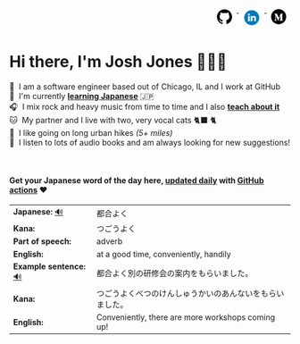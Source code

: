 <div align="right">
  <a href="https://www.github.com/jhunschejones">
    <img src="https://github.com/jhunschejones/jhunschejones/blob/main/images/github_logo.png" alt="GitHub" name="My code" height="27" style="vertical-align: top; margin: 8px; text-decoration: none;">
  </a>
  <a href="https://www.linkedin.com/in/jhunschejones">
    <img src="https://github.com/jhunschejones/jhunschejones/blob/main/images/linkedin_logo.png" alt="LinkedIn" height="30" style="vertical-align:top; margin: 8px; text-decoration: none;">
  </a>
  <a href="https://jhunschejones.medium.com">
    <img src="https://github.com/jhunschejones/jhunschejones/blob/main/images/medium_logo.png" alt="Medium" name="My blog" height="27" style="vertical-align: top; margin: 8px; text-decoration: none;">
  </a>
</div>

# Hi there, I'm Josh Jones 🙇🏼‍♂️

:office: &nbsp;I am a software engineer based out of Chicago, IL and I work at GitHub<br/>
:seedling: &nbsp;I'm currently [**learning Japanese**](https://github.com/stars/jhunschejones/lists/japanese-language-learning) 🇯🇵 <br/>
:headphones: &nbsp;I mix rock and heavy music from time to time and I also [**teach about it**](https://www.musiclikeyoumeanit.com/blog)<br/>
:cat: &nbsp;My partner and I live with two, very vocal cats 🐈‍⬛ 🐈 <br/>
:walking: &nbsp;I like going on long urban hikes _(5+ miles)_<br/>
:book: &nbsp;I listen to lots of audio books and am always looking for new suggestions!<br/>

<!--
## Experience
<a href="https://github.com/jhunschejones">
  <img align="center" src="https://github-readme-stats.vercel.app/api?username=jhunschejones&hide=issues&show_icons=true" />
</a><br/>
<a href="https://github.com/jhunschejones">
  <img align="center" src="https://github-readme-stats.vercel.app/api/top-langs/?username=jhunschejones&hide=scss,less&layout=compact" />
</a><br/>
-->

<br/>

<div align="left">

#### Get your Japanese word of the day here, [updated daily](https://github.com/jhunschejones/jhunschejones/blob/main/wotd.rb) with [GitHub actions](https://github.com/jhunschejones/jhunschejones/blob/main/.github/workflows/readme_update.yml) ❤️

<!-- START WORD OF THE DAY -->
<table>
  <tr><td><strong>Japanese:</strong> <a href="https://wotd.transparent.com/japanese/2021/words/JPNjp_00254.mp3">🔊</a></td><td>都合よく</td></tr>
  <tr><td><strong>Kana:</strong></td><td>つごうよく</td></tr>
  <tr><td><strong>Part of speech:</strong></td><td>adverb</td></tr>
  <tr><td><strong>English:</strong></td><td>at a good time, conveniently, handily</td></tr>
  <tr><td><strong>Example sentence:</strong> <a href="https://wotd.transparent.com/japanese/2021/sentences/JPNjp_00620.mp3">🔊</a></td><td>都合よく別の研修会の案内をもらいました。</td></tr>
  <tr><td><strong>Kana:</strong></td><td>つごうよくべつのけんしゅうかいのあんないをもらいました。</td></tr>
  <tr><td><strong>English:</strong></td><td>Conveniently, there are more workshops coming up!</td></tr>
</table>
<!-- END WORD OF THE DAY -->
</div>
